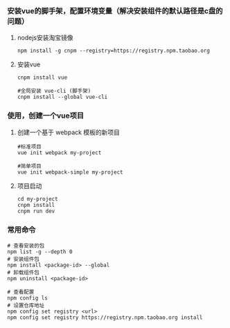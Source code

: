 ### 安装vue的脚手架，配置环境变量（解决安装组件的默认路径是c盘的问题）

1. nodejs安装淘宝镜像

   ```shell
   npm install -g cnpm --registry=https://registry.npm.taobao.org
   ```

2. 安装vue
   
   ```shell
   cnpm install vue
   
   #全局安装 vue-cli (脚手架)
   cnpm install --global vue-cli
   ```

### 使用，创建一个vue项目

1. 创建一个基于 webpack 模板的新项目

   ```shell
   #标准项目
   vue init webpack my-project
   
   #简单项目
   vue init webpack-simple my-project
   ```
   
2. 项目启动

   ```shell
   cd my-project
   cnpm install
   cnpm run dev
   ```

### 常用命令

```shell
# 查看安装的包
npm list -g --depth 0
# 安装组件包
npm install <package-id> --global
# 卸载组件包
npm uninstall <package-id>

# 查看配置
npm config ls
# 设置仓库地址 
npm config set registry <url>
npm config set registry https://registry.npm.taobao.org install
```

